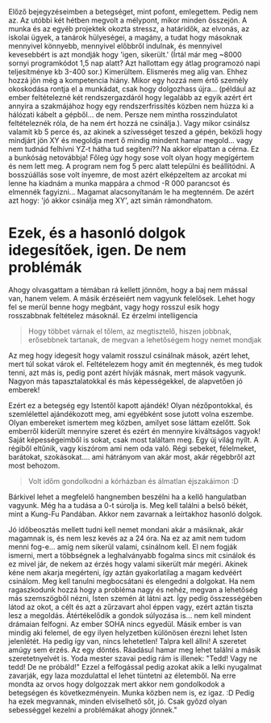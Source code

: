Előző bejegyzéseimben a betegséget, mint pofont, emlegettem. Pedig nem az. Az utóbbi két hétben megvolt a mélypont, mikor minden összejön. A munka és az egyéb projektek okozta stressz, a határidők, az elvonás, az iskolai ügyek, a tanárok hülyeségei, a magány, a tudat hogy másoknak mennyivel könnyebb, mennyivel előbbről indulnak, és mennyivel kevesebbért is azt mondják hogy 'igen, sikerült.' (Írtál már meg ~8000 sornyi programkódot 1,5 nap alatt? Azt hallottam egy átlag programozó napi teljesítménye kb 3-400 sor.)
Kimerültem.
Elismerés meg alig van. Ehhez hozzá jön még a kompetencia hiány. Mikor egy hozzá nem értő személy okoskodása rontja el a munkádat, csak hogy dolgozhass újra... (például az ember feltételezné két rendszergazdáról hogy legalább az egyik azért ért annyira a szakmájához hogy egy rendszerfrissítés közben nem húzza ki a hálózati kábelt a gépből... de nem. Persze nem mintha rosszindulatot feltételeznék róla, de ha nem ért hozzá ne csinálja.). Vagy mikor csinálsz valamit kb 5 perce és, az akinek a szívességet teszed a gépén, beközli hogy mindjárt jön XY és megoldja mert ő mindig mindent hamar megold... vagy nem tudnád felhívni YZ-t hátha tud segíteni?? Na akkor elpattan a cérna. Ez a bunkóság netovábbja! Főleg úgy hogy sose volt olyan hogy megígértem és nem lett meg. A program nem fog 5 perc alatt települni és beállítódni. A bosszúállás sose volt ínyemre, de most azért elképzeltem az arcokat mi lenne ha kiadnám a munka mappára a chmod -R 000 parancsot és elmennék fagyizni... Magamat alacsonyítanám le ha megtenném. De azért azt hogy: 'jó akkor csinálja meg XY', azt simán rámondhatom.

# Ezek, és a hasonló dolgok idegesítőek, igen. De nem problémák

Ahogy olvasgattam a témában rá kellett jönnöm, hogy a baj nem mással van, hanem velem. A másik érzéseiért nem vagyunk felelősek. Lehet hogy fel se merül benne hogy megbánt, vagy hogy rosszul esik hogy rosszabbnak feltételez másoknál. Ez érzelmi intelligencia

> Hogy többet várnak el tőlem, az megtisztelő, hiszen jobbnak, erősebbnek tartanak, de megvan a lehetőségem hogy nemet mondjak

Az meg hogy idegesít hogy valamit rosszul csinálnak mások, azért lehet, mert túl sokat várok el. Feltételezem hogy amit én megtennék, és meg tudok tenni, azt más is, pedig pont azért hívják másnak, mert mások vagyunk. Nagyon más tapasztalatokkal és más képességekkel, de alapvetően jó emberek!

Ezért ez a betegség egy Istentől kapott ajándék!
Olyan nézőpontokkal, és szemlélettel ajándékozott meg, ami egyébként sose jutott volna eszembe. Olyan embereket ismertem meg közben, amilyet sose láttam ezelőtt. Sok emberről kiderült mennyire szeret és ezért én mennyire kiváltságos vagyok! Saját képességeimből is sokat, csak most találtam meg. Egy új világ nyílt. A régiből eltűnik, vagy kiszórom ami nem oda való. Régi sebeket, félelmeket, barátokat, szokásokat.... ami hátrányom van akár most, akár régebbről azt most behozom.

> Volt időm gondolkodni a kórházban és álmatlan éjszakáimon :D

Bárkivel lehet a megfelelő hangnemben beszélni ha a kellő hangulatban vagyunk. Még ha a tudása a 0-t súrolja is.
Meg kell találni a belső békét, mint a Kung-Fu Pandában. Akkor nem zavarnak a leírtakhoz hasonló dolgok.

Jó időbeosztás mellett tudni kell nemet mondani akár a másiknak, akár magamnak is, és nem lesz kevés az a 24 óra. Na ez az amit nem tudom menni fog-e... amíg nem sikerül valami, csinálnom kell. El nem fogják ismerni, mert a többségnek a leghalványabb fogalma sincs mit csinálok és ez mivel jár, de nekem az érzés hogy valami sikerült már megéri. Akinek kéne nem akarja megérteni, így aztán gyakorlatilag a magam kedvéért csinálom.
Meg kell tanulni megbocsátani és elengedni a dolgokat. Ha nem ragaszkodunk hozzá hogy a probléma nagy és nehéz, megvan a lehetőség más szemszögből nézni, Isten szemén át látni azt. Így pedig összességében látod az okot, a célt és azt a zűrzavart ahol éppen vagy, ezért aztán tiszta lesz a megoldás.
Átértékelődik a gondok súlyozása is... nem kell mindent drámaian felfogni.
Az ember SOHA nincs egyedül. Másik ember is van mindig aki felemel, de egy ilyen helyzetben különösen érezni lehet Isten jelenlétét. Ha pedig így van, nincs lehetetlen! Talpra kell állni!
A szeretet amúgy sem érzés. Az egy döntés. Ráadásul hamar meg lehet találni a másik szeretetnyelvét is.
Yoda mester szavai pedig rám is illenek: "Tedd! Vagy ne tedd! De ne próbáld!"
Ezzel a felfogással pedig azokat akik a lelki nyugalmat zavarják, egy laza mozdulattal el lehet tüntetni az életemből.
Na erre mondta az orvos hogy dolgozzak mert akkor nem gondolkodok a betegségen és következményein. Munka közben nem is, ez igaz. :D Pedig ha ezek megvannak, minden elviselhető sőt, jó. Csak győzd olyan sebességgel kezelni a problémákat ahogy jönnek."
